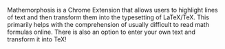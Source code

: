 Mathemorphosis is a Chrome Extension that allows users to highlight lines of text and then transform them into the typesetting of LaTeX/TeX. This primarily helps with the comprehension of usually difficult to read math formulas online. There is also an option to enter your own text and transform it into TeX!
